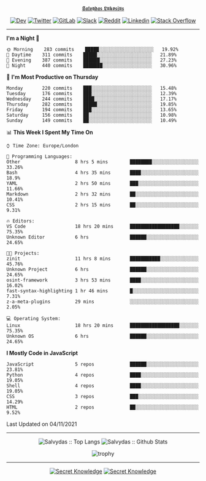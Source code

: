 <div align="center">
  
[𝕾𝖆𝖑𝖛𝖞𝖉𝖆𝖘 𝕷𝖚𝖐𝖔𝖘𝖎𝖚𝖘](https://git.io/JJwwg)
  
[![Dev](https://img.shields.io/badge/-DEV-222222?style=flat-square&logo=dev.to&logoColor=white&link=https://dev.to/sso/)](https://dev.to/sso/)
[![Twitter](https://img.shields.io/badge/-Twitter-222222?style=flat-square&logo=twitter&logoColor=white&link=https://twitter.com/digital_wizz/)](https://twitter.com/digital_wizz/)
[![GitLab](https://img.shields.io/badge/-GitLab-222222?style=flat-square&logo=GitLab&logoColor=white&link=https://gitlab.com/ss-o/)](https://gitlab.com/ss-o/)
[![Slack](https://img.shields.io/badge/-Slack-222222?style=flat-square&logo=Slack&logoColor=white&link=https://digital-teams.slack.com/)](https://digital-teams.slack.com/)
[![Reddit](https://img.shields.io/badge/-Reddit-222222?style=flat-square&logo=Reddit&logoColor=white&link=https://https://www.reddit.com/user/ss-o/)](https://www.reddit.com/user/ss-o/)
[![Linkedin](https://img.shields.io/badge/-LinkedIn-222222?style=flat-square&logo=Linkedin&logoColor=white&link=https://www.linkedin.com/in/digital-clouds/)](https://www.linkedin.com/in/digital-clouds/)
[![Stack Overflow](https://img.shields.io/badge/-Stack%20Overflow-222222?style=flat-square&logo=stack-overflow&logoColor=white&link=https://stackoverflow.com/users/13893752/salvydas-lukosius)](https://stackoverflow.com/users/13893752/salvydas-lukosius)
  
</div>

---

<!--START_SECTION:waka-->
**I'm a Night 🦉** 

```text
🌞 Morning    283 commits    █████░░░░░░░░░░░░░░░░░░░░   19.92% 
🌆 Daytime    311 commits    █████░░░░░░░░░░░░░░░░░░░░   21.89% 
🌃 Evening    387 commits    ██████░░░░░░░░░░░░░░░░░░░   27.23% 
🌙 Night      440 commits    ███████░░░░░░░░░░░░░░░░░░   30.96%

```
📅 **I'm Most Productive on Thursday** 

```text
Monday       220 commits    ███░░░░░░░░░░░░░░░░░░░░░░   15.48% 
Tuesday      176 commits    ███░░░░░░░░░░░░░░░░░░░░░░   12.39% 
Wednesday    244 commits    ████░░░░░░░░░░░░░░░░░░░░░   17.17% 
Thursday     282 commits    █████░░░░░░░░░░░░░░░░░░░░   19.85% 
Friday       194 commits    ███░░░░░░░░░░░░░░░░░░░░░░   13.65% 
Saturday     156 commits    ██░░░░░░░░░░░░░░░░░░░░░░░   10.98% 
Sunday       149 commits    ██░░░░░░░░░░░░░░░░░░░░░░░   10.49%

```


📊 **This Week I Spent My Time On** 

```text
⌚︎ Time Zone: Europe/London

💬 Programming Languages: 
Other                    8 hrs 5 mins        ████████░░░░░░░░░░░░░░░░░   33.26% 
Bash                     4 hrs 35 mins       ████░░░░░░░░░░░░░░░░░░░░░   18.9% 
YAML                     2 hrs 50 mins       ███░░░░░░░░░░░░░░░░░░░░░░   11.66% 
Markdown                 2 hrs 32 mins       ██░░░░░░░░░░░░░░░░░░░░░░░   10.41% 
CSS                      2 hrs 15 mins       ██░░░░░░░░░░░░░░░░░░░░░░░   9.31%

🔥 Editors: 
VS Code                  18 hrs 20 mins      ██████████████████░░░░░░░   75.35% 
Unknown Editor           6 hrs               ██████░░░░░░░░░░░░░░░░░░░   24.65%

🐱‍💻 Projects: 
zinit                    11 hrs 8 mins       ███████████░░░░░░░░░░░░░░   45.76% 
Unknown Project          6 hrs               ██████░░░░░░░░░░░░░░░░░░░   24.65% 
osint-framework          3 hrs 53 mins       ████░░░░░░░░░░░░░░░░░░░░░   16.02% 
fast-syntax-highlighting 1 hr 46 mins        █░░░░░░░░░░░░░░░░░░░░░░░░   7.31% 
z-a-meta-plugins         29 mins             ░░░░░░░░░░░░░░░░░░░░░░░░░   2.05%

💻 Operating System: 
Linux                    18 hrs 20 mins      ██████████████████░░░░░░░   75.35% 
Unknown OS               6 hrs               ██████░░░░░░░░░░░░░░░░░░░   24.65%

```

**I Mostly Code in JavaScript** 

```text
JavaScript               5 repos             ██████░░░░░░░░░░░░░░░░░░░   23.81% 
Python                   4 repos             ████░░░░░░░░░░░░░░░░░░░░░   19.05% 
Shell                    4 repos             ████░░░░░░░░░░░░░░░░░░░░░   19.05% 
CSS                      3 repos             ███░░░░░░░░░░░░░░░░░░░░░░   14.29% 
HTML                     2 repos             ██░░░░░░░░░░░░░░░░░░░░░░░   9.52%

```



 Last Updated on 04/11/2021
<!--END_SECTION:waka-->

---

<div align=center>

![Salvydas :: Top Langs](https://github-readme-stats.vercel.app/api/top-langs/?username=ss-o&langs_count=8&card_width=300&theme=blue-green&layout=compact)
![Salvydas :: Github Stats](https://github-readme-stats.vercel.app/api?username=ss-o&theme=blue-green&layout=compact&no-frame=true)
 
![trophy](https://github-profile-trophy.vercel.app/?username=ss-o&theme=darkhub&rank=SSS,SS,S,AAA,AA,A,B,C&no-frame=true)

---

[![Secret Knowledge](https://github-readme-stats.vercel.app/api/pin/?username=github&repo=government.github.com&card_width=150&theme=blue-green&layout=compact)](https://github.com/github/government.github.com)
[![Secret Knowledge](https://github-readme-stats.vercel.app/api/pin/?username=ss-o&repo=the-book-of-secret-knowledge&card_width=150&theme=blue-green&layout=compact)](https://github.com/ss-o/the-book-of-secret-knowledge)

</div>

